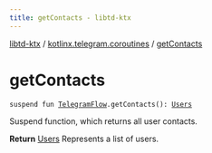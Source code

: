 ```yaml
---
title: getContacts - libtd-ktx
---
```


[libtd-ktx](../index.html) / [kotlinx.telegram.coroutines](index.html) / [getContacts](./get-contacts.html)

# getContacts

`suspend fun `[`TelegramFlow`](../kotlinx.telegram.core/-telegram-flow/index.html)`.getContacts(): `[`Users`](https://tdlibx.github.io/td/docs/org/drinkless/td/libcore/telegram/TdApi/Users.html)

Suspend function, which returns all user contacts.

**Return**
[Users](https://tdlibx.github.io/td/docs/org/drinkless/td/libcore/telegram/TdApi/Users.html) Represents a list of users.


